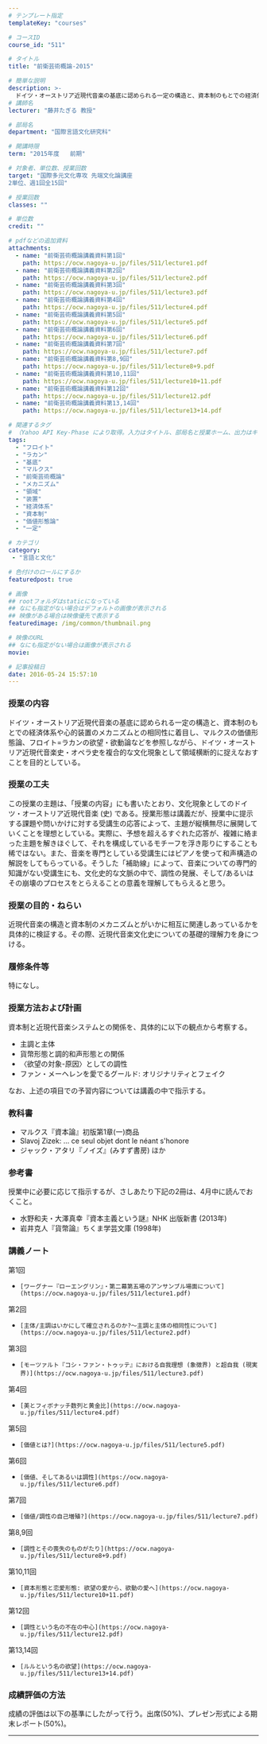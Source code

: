 ```yaml
---
# テンプレート指定
templateKey: "courses"

# コースID
course_id: "511"

# タイトル
title: "前衛芸術概論-2015"

# 簡単な説明
description: >-
  ドイツ・オーストリア近現代音楽の基底に認められる一定の構造と、資本制のもとでの経済体系や心的装置のメカニズムとの相同性に着目し、マルクスの価値形態論、フロイト=ラカンの欲望・欲動論などを参照しながら、ドイツ・オーストリア近現代音楽史・オペラ史を複合的な文化現象として領域横断的に捉えなおすことを目的としている。 ....
# 講師名
lecturer: "藤井たぎる 教授"

# 部局名
department: "国際言語文化研究科"

# 開講時限
term: "2015年度	前期"

# 対象者、単位数、授業回数
target: "国際多元文化専攻 先端文化論講座
2単位、週1回全15回"

# 授業回数
classes: ""

# 単位数
credit: ""

# pdfなどの追加資料
attachments:
  - name: "前衛芸術概論講義資料第1回" 
    path: https://ocw.nagoya-u.jp/files/511/lecture1.pdf
  - name: "前衛芸術概論講義資料第2回" 
    path: https://ocw.nagoya-u.jp/files/511/lecture2.pdf
  - name: "前衛芸術概論講義資料第3回" 
    path: https://ocw.nagoya-u.jp/files/511/lecture3.pdf
  - name: "前衛芸術概論講義資料第4回" 
    path: https://ocw.nagoya-u.jp/files/511/lecture4.pdf
  - name: "前衛芸術概論講義資料第5回" 
    path: https://ocw.nagoya-u.jp/files/511/lecture5.pdf
  - name: "前衛芸術概論講義資料第6回" 
    path: https://ocw.nagoya-u.jp/files/511/lecture6.pdf
  - name: "前衛芸術概論講義資料第7回" 
    path: https://ocw.nagoya-u.jp/files/511/lecture7.pdf
  - name: "前衛芸術概論講義資料第8,9回" 
    path: https://ocw.nagoya-u.jp/files/511/lecture8+9.pdf
  - name: "前衛芸術概論講義資料第10,11回" 
    path: https://ocw.nagoya-u.jp/files/511/lecture10+11.pdf
  - name: "前衛芸術概論講義資料第12回" 
    path: https://ocw.nagoya-u.jp/files/511/lecture12.pdf
  - name: "前衛芸術概論講義資料第13,14回" 
    path: https://ocw.nagoya-u.jp/files/511/lecture13+14.pdf

# 関連するタグ
# （Yahoo API Key-Phase により取得。入力はタイトル、部局名と授業ホーム、出力はキーフレーズ（tags））
tags:
  - "フロイト"
  - "ラカン"
  - "基底"
  - "マルクス"
  - "前衛芸術概論"
  - "メカニズム"
  - "領域"
  - "装置"
  - "経済体系"
  - "資本制"
  - "価値形態論"
  - "一定"

# カテゴリ
category:
 - "言語と文化"

# 色付けのロールにするか
featuredpost: true

# 画像
## rootフォルダはstaticになっている
## なにも指定がない場合はデフォルトの画像が表示される
## 映像がある場合は映像優先で表示する
featuredimage: /img/common/thumbnail.png

# 映像のURL
## なにも指定がない場合は画像が表示される
movie: 

# 記事投稿日
date: 2016-05-24 15:57:10
---
```


### 授業の内容

ドイツ・オーストリア近現代音楽の基底に認められる一定の構造と、資本制のもとでの経済体系や心的装置のメカニズムとの相同性に着目し、マルクスの価値形態論、フロイト=ラカンの欲望・欲動論などを参照しながら、ドイツ・オーストリア近現代音楽史・オペラ史を複合的な文化現象として領域横断的に捉えなおすことを目的としている。


### 授業の工夫

この授業の主題は、「授業の内容」にも書いたとおり、文化現象としてのドイツ・オーストリア近現代音楽 (史) である。授業形態は講義だが、授業中に提示する課題や問いかけに対する受講生の応答によって、主題が縦横無尽に展開していくことを理想としている。実際に、予想を超えるすぐれた応答が、複雑に絡まった主題を解きほぐして、それを構成しているモチーフを浮き彫りにすることも稀ではない。また、音楽を専門としている受講生にはピアノを使って和声構造の解説をしてもらっている。そうした「補助線」によって、音楽についての専門的知識がない受講生にも、文化史的な文脈の中で、調性の発展、そして/あるいはその崩壊のプロセスをとらえることの意義を理解してもらえると思う。





### 授業の目的・ねらい

近現代音楽の構造と資本制のメカニズムとがいかに相互に関連しあっているかを具体的に検証する。その際、近現代音楽文化史についての基礎的理解力を身につける。

### 履修条件等

特になし。

### 授業方法および計画

資本制と近現代音楽システムとの関係を、具体的に以下の観点から考察する。

* 主調と主体
* 貨幣形態と調的和声形態との関係
* 〈欲望の対象-原因〉としての調性
* ファン・メーヘレンを愛でるグールド: オリジナリティとフェイク

なお、上述の項目での予習内容については講義の中で指示する。

### 教科書

* マルクス『資本論』初版第1章(一)商品
* Slavoj Zizek: ... ce seul objet dont le néant s'honore
* ジャック・アタリ『ノイズ』(みすず書房) ほか

### 参考書

授業中に必要に応じて指示するが、さしあたり下記の2冊は、4月中に読んでおくこと。

* 水野和夫・大澤真幸『資本主義という謎』NHK 出版新書 (2013年)
* 岩井克人『貨幣論』ちくま学芸文庫 (1998年)





### 講義ノート



第1回


-     [ワーグナー『ローエングリン』・第二幕第五場のアンサンブル場面について](https://ocw.nagoya-u.jp/files/511/lecture1.pdf) 


第2回


-     [主体/主調はいかにして確立されるのか?～主調と主体の相同性について](https://ocw.nagoya-u.jp/files/511/lecture2.pdf) 


第3回


-     [モーツァルト『コシ・ファン・トゥッテ』における自我理想 (象徴界) と超自我 (現実界)](https://ocw.nagoya-u.jp/files/511/lecture3.pdf) 


第4回


-     [美とフィボナッチ数列と黄金比](https://ocw.nagoya-u.jp/files/511/lecture4.pdf) 


第5回


-     [価値とは?](https://ocw.nagoya-u.jp/files/511/lecture5.pdf) 


第6回


-     [価値、そしてあるいは調性](https://ocw.nagoya-u.jp/files/511/lecture6.pdf) 


第7回


-     [価値/調性の自己増殖?](https://ocw.nagoya-u.jp/files/511/lecture7.pdf) 


第8,9回


-     [調性とその喪失のものがたり](https://ocw.nagoya-u.jp/files/511/lecture8+9.pdf) 


第10,11回


-     [資本形態と恋愛形態: 欲望の愛から、欲動の愛へ](https://ocw.nagoya-u.jp/files/511/lecture10+11.pdf) 


第12回


-     [調性という名の不在の中心](https://ocw.nagoya-u.jp/files/511/lecture12.pdf) 


第13,14回


-     [ルルという名の欲望](https://ocw.nagoya-u.jp/files/511/lecture13+14.pdf) 






### 成績評価の方法

成績の評価は以下の基準にしたがって行う。出席(50%)、プレゼン形式による期末レポート(50%)。



-----